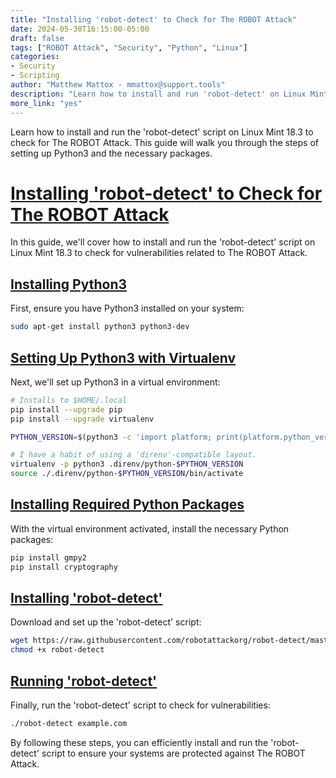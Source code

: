 ```yaml
---
title: "Installing 'robot-detect' to Check for The ROBOT Attack"
date: 2024-05-30T16:15:00-05:00
draft: false
tags: ["ROBOT Attack", "Security", "Python", "Linux"]
categories:
- Security
- Scripting
author: "Matthew Mattox - mmattox@support.tools"
description: "Learn how to install and run 'robot-detect' on Linux Mint to check for The ROBOT Attack."
more_link: "yes"
---
```


Learn how to install and run the 'robot-detect' script on Linux Mint 18.3 to check for The ROBOT Attack. This guide will walk you through the steps of setting up Python3 and the necessary packages.

<!--more-->

# [Installing 'robot-detect' to Check for The ROBOT Attack](#installing-robot-detect-to-check-for-the-robot-attack)

In this guide, we'll cover how to install and run the 'robot-detect' script on Linux Mint 18.3 to check for vulnerabilities related to The ROBOT Attack.

## [Installing Python3](#installing-python3)

First, ensure you have Python3 installed on your system:

```bash
sudo apt-get install python3 python3-dev
```

## [Setting Up Python3 with Virtualenv](#setting-up-python3-with-virtualenv)

Next, we'll set up Python3 in a virtual environment:

```bash
# Installs to $HOME/.local
pip install --upgrade pip
pip install --upgrade virtualenv

PYTHON_VERSION=$(python3 -c 'import platform; print(platform.python_version())')

# I have a habit of using a 'direnv'-compatible layout.
virtualenv -p python3 .direnv/python-$PYTHON_VERSION
source ./.direnv/python-$PYTHON_VERSION/bin/activate
```

## [Installing Required Python Packages](#installing-required-python-packages)

With the virtual environment activated, install the necessary Python packages:

```bash
pip install gmpy2
pip install cryptography
```

## [Installing 'robot-detect'](#installing-robot-detect)

Download and set up the 'robot-detect' script:

```bash
wget https://raw.githubusercontent.com/robotattackorg/robot-detect/master/robot-detect
chmod +x robot-detect
```

## [Running 'robot-detect'](#running-robot-detect)

Finally, run the 'robot-detect' script to check for vulnerabilities:

```bash
./robot-detect example.com
```

By following these steps, you can efficiently install and run the 'robot-detect' script to ensure your systems are protected against The ROBOT Attack.
